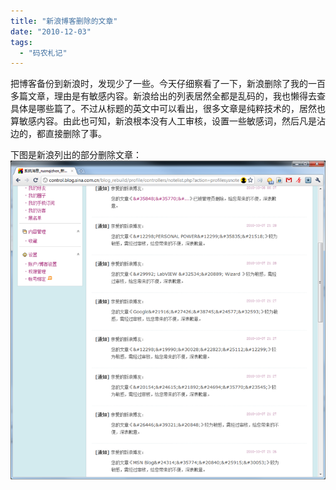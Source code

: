 ```yaml
---
title: "新浪博客删除的文章"
date: "2010-12-03"
tags: 
  - "码农札记"
---
```


把博客备份到新浪时，发现少了一些。今天仔细察看了一下，新浪删除了我的一百多篇文章，理由是有敏感内容。新浪给出的列表居然全都是乱码的，我也懒得去查具体是哪些篇了。不过从标题的英文中可以看出，很多文章是纯粹技术的，居然也算敏感内容。由此也可知，新浪根本没有人工审核，设置一些敏感词，然后凡是沾边的，都直接删除了事。

下图是新浪列出的部分删除文章：  
![image](images/image.png "image")
